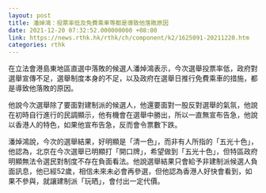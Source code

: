 ```yaml
---
layout: post
title: 潘焯鴻：投票率低及免費乘車等都是導致他落敗原因
date: 2021-12-20 07:32:52.000000000 +08:00
link: https://news.rthk.hk/rthk/ch/component/k2/1625091-20211220.htm
categories: rthk
---
```


在立法會港島東地區直選中落敗的候選人潘焯鴻表示，今次選舉投票率低，政府對選舉宣傳不足，選舉制度本身的不足，以及政府在選舉日推行免費乘車的措施，都是導致他落敗的原因。

他說今次選舉除了要面對建制派的候選人，他還要面對一股反對選舉的氣氛，他說在初時自行進行的民調顯示，他有機會在選舉中勝出，所以一直無宣布告急，他說以香港人的特色，如果他宣布告急，反而會令票數下跌。　

潘焯鴻說，今次的選舉結果，好明顯是「清一色」，而非有人所指的「五光十色」，他認為，北京在今次選舉已明顯打「開口牌」，希望做到「五光十色」，但特區政府明顯無法令選民對制度不存在負面看法。他說選舉結果只會給予非建制派候選人負面訊息，他已經52歲，相信未來未必會再參選，但他認為香港人好快會看到，如果不參與，就讓建制派「玩晒」，會付出一定代價。
